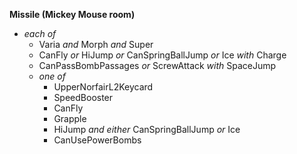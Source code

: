 ﻿**Missile (Mickey Mouse room)**

- *each of*
  - Varia *and* Morph *and* Super
  - CanFly *or* HiJump *or* CanSpringBallJump *or* Ice *with* Charge
  - CanPassBombPassages *or* ScrewAttack *with* SpaceJump
  - *one of*
    - UpperNorfairL2Keycard
    - SpeedBooster
    - CanFly
    - Grapple
    - HiJump *and either* CanSpringBallJump *or* Ice
    - CanUsePowerBombs
